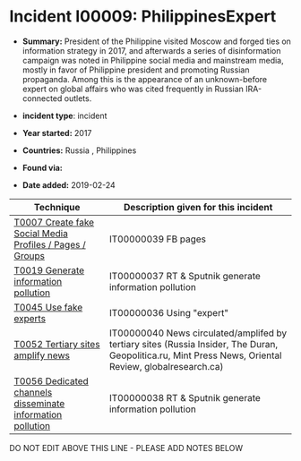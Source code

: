 # Incident I00009: PhilippinesExpert

* **Summary:** President of the Philippine visited Moscow and forged ties on information strategy in 2017, and afterwards a series of disinformation campaign was noted in Philippine social media and mainstream media, mostly in favor of Philippine president and promoting Russian propaganda. Among this is the appearance of an unknown-before expert on global affairs who was cited frequently in Russian IRA-connected outlets. 

* **incident type**: incident

* **Year started:** 2017

* **Countries:** Russia , Philippines

* **Found via:** 

* **Date added:** 2019-02-24
 

| Technique | Description given for this incident |
| --------- | ------------------------- |
| [T0007 Create fake Social Media Profiles / Pages / Groups](../generated_pages/techniques/T0007.md) | IT00000039 FB pages |
| [T0019 Generate information pollution](../generated_pages/techniques/T0019.md) | IT00000037 RT & Sputnik generate information pollution  |
| [T0045 Use fake experts](../generated_pages/techniques/T0045.md) | IT00000036 Using "expert" |
| [T0052 Tertiary sites amplify news](../generated_pages/techniques/T0052.md) | IT00000040 News circulated/amplifed by tertiary sites (Russia Insider, The Duran, Geopolitica.ru, Mint Press News, Oriental Review, globalresearch.ca) |
| [T0056 Dedicated channels disseminate information pollution](../generated_pages/techniques/T0056.md) | IT00000038 RT & Sputnik generate information pollution  |


DO NOT EDIT ABOVE THIS LINE - PLEASE ADD NOTES BELOW
